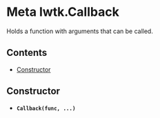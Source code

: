 # Meta lwtk.Callback

Holds a function with arguments that can
be called.

## Contents

   * [Constructor](#constructor)


## Constructor
   * <span id=".new">**`Callback(func, ...)`**</span>


